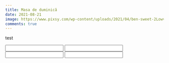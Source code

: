 ```yaml
---
title: Masa de duminică
date: 2021-08-21
image: https://www.pixsy.com/wp-content/uploads/2021/04/ben-sweet-2LowviVHZ-E-unsplash-1.jpeg
comments: true
---
```

test

<!-- Begin Formcarry Signup Form -->
<form action="https://formcarry.com/s/bpyTYwNuQ8z" method="POST" accept-charset="UTF-8" >
<input type="email" name="email"><!-- use this to reply visitors and prevent spam via akismet -->
<input type="text" name="firstName">
<input type="text" name="lastName">
<input type="text" name="anotherInput">
<input type="hidden" name="_gotcha"><!-- use this to prevent spam -->
</form>
